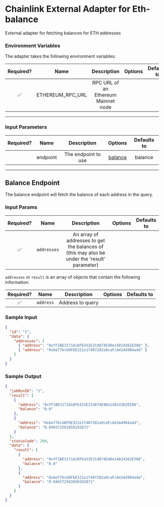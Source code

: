 # Chainlink External Adapter for Eth-balance

External adapter for fetching balances for ETH addresses

### Environment Variables

The adapter takes the following environment variables:

| Required? |       Name       |             Description             | Options | Defaults to |
| :-------: | :--------------: | :---------------------------------: | :-----: | :---------: |
|    ✅     | ETHEREUM_RPC_URL | RPC URL of an Ethereum Mainnet node |         |             |

---

### Input Parameters

| Required? |   Name   |     Description     |           Options            | Defaults to |
| :-------: | :------: | :-----------------: | :--------------------------: | :---------: |
|           | endpoint | The endpoint to use | [balance](#Balance-Endpoint) |   balance   |

---

## Balance Endpoint

The balance endpoint will fetch the balance of each address in the query.

### Input Params

| Required? |    Name     |                                         Description                                          | Options | Defaults to |
| :-------: | :---------: | :------------------------------------------------------------------------------------------: | :-----: | :---------: |
|    ✅     | `addresses` | An array of addresses to get the balances of (this may also be under the 'result' parameter) |         |             |

`addresses` or `result` is an array of objects that contain the following information:

| Required? |   Name    |   Description    | Options | Defaults to |
| :-------: | :-------: | :--------------: | :-----: | :---------: |
|    ✅     | `address` | Address to query |         |

### Sample Input

```json
{
  "id": "1",
  "data": {
    "addresses": [
      { "address": "0xfF1BE3171A16FE431E31d874E4De14814362E588" },
      { "address": "0xbef7bcbDFbE321e1f407282a9caFcA41A4984a4d" }
    ]
  }
}
```

### Sample Output

```json
{
  "jobRunID": "1",
  "result": [
    {
      "address": "0xfF1BE3171A16FE431E31d874E4De14814362E588",
      "balance": "0.0"
    },
    {
      "address": "0xbef7bcbDFbE321e1f407282a9caFcA41A4984a4d",
      "balance": "0.046572563850192871"
    }
  ],
  "statusCode": 200,
  "data": {
    "result": [
      {
        "address": "0xfF1BE3171A16FE431E31d874E4De14814362E588",
        "balance": "0.0"
      },
      {
        "address": "0xbef7bcbDFbE321e1f407282a9caFcA41A4984a4d",
        "balance": "0.046572563850192871"
      }
    ]
  }
}
```
